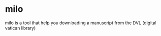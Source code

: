 # milo
milo is a tool that help you downloading a manuscript from the DVL (digital vatican library)
